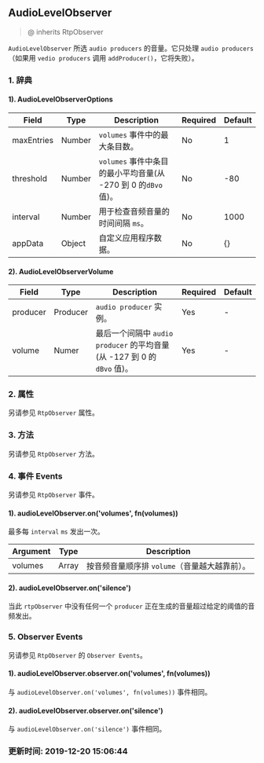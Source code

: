 ## AudioLevelObserver
> @ inherits RtpObserver

`AudioLevelObserver` 所选 `audio producers` 的音量。它只处理 `audio producers`（如果用 `vedio producers` 调用 `addProducer()`，它将失败）。

### 1. 辞典
#### 1). AudioLevelObserverOptions
Field | Type | Description | Required | Default
--|--|--|--|--
maxEntries | Number | `volumes` 事件中的最大条目数。 | No | 1
threshold | Number | `volumes` 事件中条目的最小平均音量(从 -270 到 0 的`dBvo` 值)。 | No | -80
interval | Number | 用于检查音频音量的时间间隔 `ms`。 | No | 1000
appData | Object | 自定义应用程序数据。 | No | {}

#### 2). AudioLevelObserverVolume
Field | Type | Description | Required | Default
--|--|--|--|--
producer | Producer | `audio producer` 实例。 | Yes | -
volume | Numer | 最后一个间隔中 `audio producer` 的平均音量(从 -127 到 0 的 `dBvo` 值)。 | Yes | -

### 2. 属性
另请参见 `RtpObserver` 属性。

### 3. 方法
另请参见 `RtpObserver` 方法。

### 4. 事件 Events
另请参见 `RtpObserver` 事件。

#### 1). audioLevelObserver.on('volumes', fn(volumes))
最多每 `interval` `ms` 发出一次。

Argument | Type | Description
--|--|--
volumes | Array<AudioLevelObserverVolume> | 按音频音量顺序排 `volume`（音量越大越靠前）。

#### 2). audioLevelObserver.on('silence')
当此 `rtpObserver` 中没有任何一个 `producer` 正在生成的音量超过给定的阈值的音频发出。

### 5. Observer Events
另请参见 `RtpObserver` 的 `Observer Events`。

#### 1). audioLevelObserver.observer.on('volumes', fn(volumes))
与 `audioLevelObserver.on('volumes', fn(volumes))` 事件相同。

#### 2). audioLevelObserver.observer.on('silence')
与 `audioLevelObserver.on('silence')` 事件相同。

### 更新时间: 2019-12-20 15:06:44
